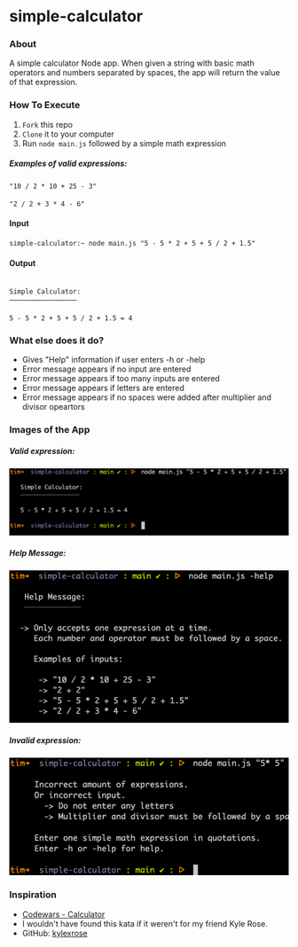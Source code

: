 # simple-calculator

### About

A simple calculator Node app. When given a string with basic math operators and numbers separated by spaces, the app will return the value of that expression.

### How To Execute

1. `Fork` this repo
2. `Clone` it to your computer
3. Run `node main.js` followed by a simple math expression

##### Examples of valid expressions:

```
"10 / 2 * 10 + 25 - 3"

"2 / 2 + 3 * 4 - 6"
```

#### Input

```
simple-calculator:~ node main.js "5 - 5 * 2 + 5 + 5 / 2 + 1.5"
```

#### Output

```

Simple Calculator:
─────────────────

5 - 5 * 2 + 5 + 5 / 2 + 1.5 = 4

```

### What else does it do?

* Gives "Help" information if user enters -h or -help
* Error message appears if no input are entered
* Error message appears if too many inputs are entered
* Error message appears if letters are entered
* Error message appears if no spaces were added after multiplier and divisor opeartors

### Images of the App

##### Valid expression:

![valid expression image](assets/valid-expression.png)

##### Help Message:

![help message image](assets/help-message.png)

##### Invalid expression:

![invalid expression image](assets/invalid-expression.png)

### Inspiration

* [Codewars - Calculator](https://www.codewars.com/kata/5235c913397cbf2508000048)
* I wouldn't have found this kata if it weren't for my friend Kyle Rose.
* GitHub: [kylexrose](https://github.com/kylexrose)
